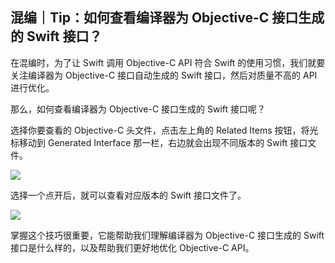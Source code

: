 ## 混编｜Tip：如何查看编译器为 Objective-C 接口生成的 Swift 接口？

在混编时，为了让 Swift 调用 Objective-C API 符合 Swift 的使用习惯，我们就要关注编译器为 Objective-C 接口自动生成的 Swift 接口，然后对质量不高的 API 进行优化。

那么，如何查看编译器为 Objective-C 接口生成的 Swift 接口呢？

选择你要查看的 Objective-C 头文件，点击左上角的 Related Items 按钮，将光标移动到 Generated Interface 那一栏，右边就会出现不同版本的 Swift 接口文件。

![](https://cdn.nlark.com/yuque/0/2021/png/12376889/1629993920888-571f8e8d-8ee1-44f6-82f2-3e1a510c1c4d.png?x-oss-process=image%2Fresize%2Cw_750%2Climit_0)

选择一个点开后，就可以查看对应版本的 Swift 接口文件了。

![](https://cdn.nlark.com/yuque/0/2021/png/12376889/1629993923672-6e2b7ccc-5c1a-4f88-9bf1-3ebce00c1d34.png?x-oss-process=image%2Fresize%2Cw_750%2Climit_0)

掌握这个技巧很重要，它能帮助我们理解编译器为 Objective-C 接口生成的 Swift 接口是什么样的，以及帮助我们更好地优化 Objective-C API。

